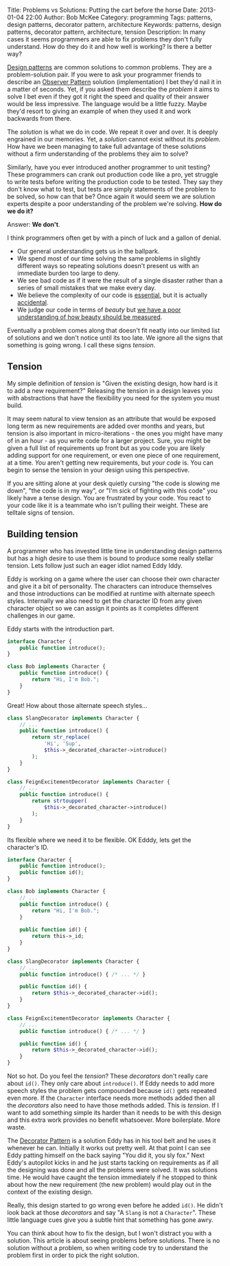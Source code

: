 Title: Problems vs Solutions: Putting the cart before the horse
Date: 2013-01-04 22:00
Author: Bob McKee
Category: programming
Tags: patterns, design patterns, decorator pattern, architecture
Keywords: patterns, design patterns, decorator pattern, architecture, tension
Description: In many cases it seems programmers are able to fix problems they don't fully understand.  How do they do it and how well is working?  Is there a better way?

[Design patterns](http://en.wikipedia.org/wiki/Software_design_pattern) are common solutions to common problems.  They are a problem-solution pair.  If you were to ask your programmer friends to describe an [Observer Pattern](http://en.wikipedia.org/wiki/Observer_pattern) solution (implementation) I bet they'd nail it in a matter of seconds.  Yet, if you asked them describe the *problem* it aims to solve I bet even if they got it right the speed and quality of their answer would be less impressive.  The language would be a little fuzzy.  Maybe they'd resort to giving an example of when they used it and work backwards from there.

The *solution* is what we do in code.  We repeat it over and over.  It is deeply engrained in our memories.  Yet, a *solution* cannot exist without its *problem*.  How have we been managing to take full advantage of these solutions without a firm understanding of the problems they aim to solve?

Similarly, have you ever introduced another programmer to unit testing?  These programmers can crank out production code like a pro, yet struggle to write tests before writing the production code to be tested.  They say they don't know what to test, but tests are simply statements of the problem to be solved, so how can that be?  Once again it would seem we are solution experts despite a poor understanding of the problem we're solving.  **How do we do it?**

Answer: **We don't**.

I think programmers often get by with a pinch of luck and a gallon of denial.

* Our general understanding gets us in the ballpark.
* We spend most of our time solving the same problems in slightly different ways so repeating solutions doesn't present us with an immediate burden too large to deny.
* We see bad code as if it were the result of a single disaster rather than a series of small mistakes that we make every day.
* We believe the complexity of our code is [essential](http://en.wikipedia.org/wiki/Essential_complexity), but it is actually [accidental](http://en.wikipedia.org/wiki/Accidental_complexity).
* We judge our code in terms of *beauty* but [we have a poor understanding of how beauty should be measured](|filename|/articles/if-programming-is-an-art.md).

Eventually a problem comes along that doesn't fit neatly into our limited list of solutions and we don't notice until its too late.  We ignore all the signs that something is going wrong.  I call these signs *tension*.

## Tension

My simple definition of *tension* is "Given the existing design, how hard is it to add a new requirement?"  Releasing the tension in a design leaves you with abstractions that have the flexibility you need for the system you must build.

It may seem natural to view tension as an attribute that would be exposed long term as new requirements are added over months and years, but tension is also important in micro-iterations - the ones you might have many of in an hour - as you write code for a larger project.  Sure, you might be given a full list of requirements up front but as you code you are likely adding support for one requirement, or even one piece of one requirement, at a time.  *You* aren't getting new requirements, but *your code* is.  You can begin to sense the tension in your design using this perspective.

If you are sitting alone at your desk quietly cursing "the code is slowing me down", "the code is in my way", or "I'm sick of fighting with this code" you likely have a tense design.  You are frustrated by your code.  You react to your code like it is a teammate who isn't pulling their weight.  These are telltale signs of tension.

## Building tension

A programmer who has invested little time in understanding design patterns but has a high desire to use them is bound to produce some really stellar tension.  Lets follow just such an eager idiot named Eddy Iddy.

Eddy is working on a game where the user can choose their own character and give it a bit of personality.  The characters can introduce themselves and those introductions can be modified at runtime with alternate speech styles.  Internally we also need to get the character ID from any given character object so we can assign it points as it completes different challenges in our game.

Eddy starts with the introduction part.

```php
interface Character {
	public function introduce();
}

class Bob implements Character {
	public function introduce() {
		return "Hi, I'm Bob.";
	}
}
```

Great!  How about those alternate speech styles...

```php
class SlangDecorator implements Character {
	// ...
	public function introduce() {
		return str_replace(
			'Hi', 'Sup',
			$this->_decorated_character->introduce()
		);
	}		
}

class FeignExcitementDecorator implements Character {
	// ...
	public function introduce() {
		return strtoupper(
			$this->_decorated_character->introduce()
		);
	}		
}
```

Its flexible where we need it to be flexible.  OK Edddy, lets get the character's ID.

```php
interface Character {
	public function introduce();
	public function id();
}

class Bob implements Character {
	// ...
	public function introduce() {
		return "Hi, I'm Bob.";
	}
	
	public function id() {
		return this->_id;
	}
}

class SlangDecorator implements Character {
	// ...
	public function introduce() { /* ... */ }

	public function id() {
		return $this->_decorated_character->id();
	}
}

class FeignExcitementDecorator implements Character {
	// ...
	public function introduce() { /* ... */ }

	public function id() {
		return $this->_decorated_character->id();
	}
}
```

Not so hot.  Do you feel the *tension*?  These *decorators* don't really care about `id()`.  They only care about `introduce()`.  If Eddy needs to add more speech styles the problem gets compounded because `id()` gets repeated even more.  If the `Character` interface needs more methods added then all the *decorators* also need to have those methods added.  This is *tension*.  If I want to add something simple its harder than it needs to be with this design and this extra work provides no benefit whatsoever.  More boilerplate.  More waste.

The [Decorator Pattern](http://en.wikipedia.org/wiki/Decorator_pattern) is a solution Eddy has in his tool belt and he uses it whenever he can.  Initially it works out pretty well.  At that point I can see Eddy patting himself on the back saying "You did it, you sly fox."  Next Eddy's autopilot kicks in and he just starts tacking on requirements as if all the designing was done and all the problems were solved.  It was solutions time.  He would have caught the tension immediately if he stopped to think about how the new requirement (the new problem) would play out in the context of the existing design.

Really, this design started to go wrong even before he added `id()`.  He didn't look back at those *decorators* and say "A `Slang` is not a `Character`".  These little language cues give you a subtle hint that something has gone awry.

You can think about how to fix the design, but I won't distract you with a solution.  This article is about seeing problems before solutions.  There is no solution without a problem, so when writing code try to understand the problem first in order to pick the right solution.